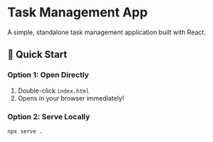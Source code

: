 # Task Management App

A simple, standalone task management application built with React.

## 🚀 Quick Start

### Option 1: Open Directly
1. Double-click `index.html`
2. Opens in your browser immediately!

### Option 2: Serve Locally
```bash
npx serve .